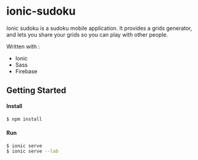# ionic-sudoku
Ionic sudoku is a sudoku mobile application. It provides a grids generator, and 
lets you share your grids so you can play with other people.

Written with :
* Ionic
* Sass
* Firebase

## Getting Started

#### Install

```sh
$ npm install
```

#### Run

```sh
$ ionic serve 
$ ionic serve --lab 
```